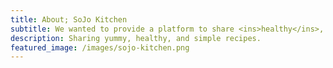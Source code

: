 ```yaml
---
title: About; SoJo Kitchen
subtitle: We wanted to provide a platform to share <ins>healthy</ins>, <ins>simple</ins>, <ins>quick</ins>, and <ins>yummy</ins> recipes.
description: Sharing yummy, healthy, and simple recipes.
featured_image: /images/sojo-kitchen.png
---
```


